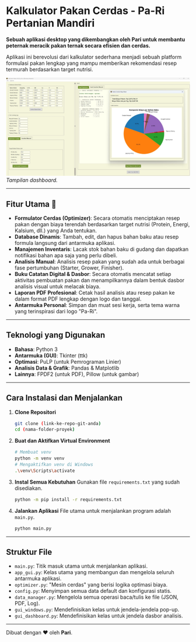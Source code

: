 # Kalkulator Pakan Cerdas - Pa-Ri Pertanian Mandiri

**Sebuah aplikasi desktop yang dikembangkan oleh Pari untuk membantu peternak meracik pakan ternak secara efisien dan cerdas.**

Aplikasi ini berevolusi dari kalkulator sederhana menjadi sebuah platform formulasi pakan lengkap yang mampu memberikan rekomendasi resep termurah berdasarkan target nutrisi.

![Screenshot Aplikasi](screenshoot.jpeg)
*Tampilan dashboard.*

---

## Fitur Utama 🚀

* **Formulator Cerdas (Optimizer)**: Secara otomatis menciptakan resep pakan dengan biaya terendah berdasarkan target nutrisi (Protein, Energi, Kalsium, dll.) yang Anda tentukan.
* **Database Dinamis**: Tambah, edit, dan hapus bahan baku atau resep formula langsung dari antarmuka aplikasi.
* **Manajemen Inventaris**: Lacak stok bahan baku di gudang dan dapatkan notifikasi bahan apa saja yang perlu dibeli.
* **Analisis Manual**: Analisis resep pakan yang sudah ada untuk berbagai fase pertumbuhan (Starter, Grower, Finisher).
* **Buku Catatan Digital & Dasbor**: Secara otomatis mencatat setiap aktivitas pembuatan pakan dan menampilkannya dalam bentuk dasbor analisis visual untuk melacak biaya.
* **Laporan PDF Profesional**: Cetak hasil analisis atau resep pakan ke dalam format PDF lengkap dengan logo dan tanggal.
* **Antarmuka Personal**: Simpan dan muat sesi kerja, serta tema warna yang terinspirasi dari logo "Pa-Ri".

---

## Teknologi yang Digunakan

* **Bahasa**: Python 3
* **Antarmuka (GUI)**: Tkinter (ttk)
* **Optimasi**: PuLP (untuk Pemrograman Linier)
* **Analisis Data & Grafik**: Pandas & Matplotlib
* **Lainnya**: FPDF2 (untuk PDF), Pillow (untuk gambar)

---

## Cara Instalasi dan Menjalankan

1.  **Clone Repositori**
    ```bash
    git clone (link-ke-repo-git-anda)
    cd (nama-folder-proyek)
    ```

2.  **Buat dan Aktifkan Virtual Environment**
    ```bash
    # Membuat venv
    python -m venv venv
    # Mengaktifkan venv di Windows
    .\venv\Scripts\activate
    ```

3.  **Instal Semua Kebutuhan**
    Gunakan file `requirements.txt` yang sudah disediakan.
    ```bash
    python -m pip install -r requirements.txt
    ```

4.  **Jalankan Aplikasi**
    File utama untuk menjalankan program adalah `main.py`.
    ```bash
    python main.py
    ```
    
---

## Struktur File

* `main.py`: Titik masuk utama untuk menjalankan aplikasi.
* `app_gui.py`: Kelas utama yang membangun dan mengelola seluruh antarmuka aplikasi.
* `optimizer.py`: "Mesin cerdas" yang berisi logika optimasi biaya.
* `config.py`: Menyimpan semua data default dan konfigurasi statis.
* `data_manager.py`: Mengelola semua operasi baca/tulis ke file (JSON, PDF, Log).
* `gui_windows.py`: Mendefinisikan kelas untuk jendela-jendela pop-up.
* `gui_dashboard.py`: Mendefinisikan kelas untuk jendela dasbor analisis.

---


Dibuat dengan ❤️ oleh **Pari**.
